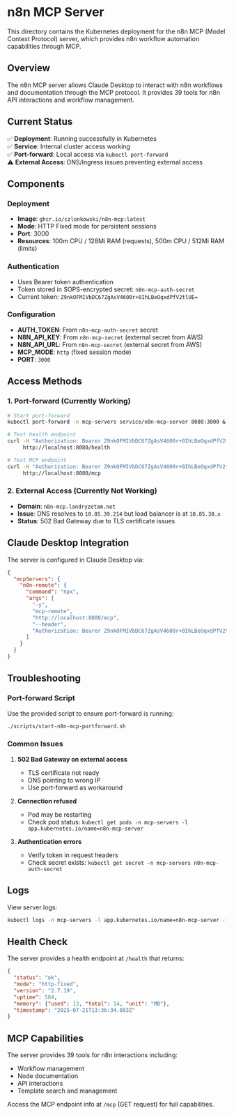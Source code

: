 # n8n MCP Server

This directory contains the Kubernetes deployment for the n8n MCP (Model Context Protocol) server, which provides n8n workflow automation capabilities through MCP.

## Overview

The n8n MCP server allows Claude Desktop to interact with n8n workflows and documentation through the MCP protocol. It provides 39 tools for n8n API interactions and workflow management.

## Current Status

✅ **Deployment**: Running successfully in Kubernetes  
✅ **Service**: Internal cluster access working  
✅ **Port-forward**: Local access via `kubectl port-forward`  
⚠️ **External Access**: DNS/Ingress issues preventing external access  

## Components

### Deployment
- **Image**: `ghcr.io/czlonkowski/n8n-mcp:latest`
- **Mode**: HTTP Fixed mode for persistent sessions
- **Port**: 3000
- **Resources**: 100m CPU / 128Mi RAM (requests), 500m CPU / 512Mi RAM (limits)

### Authentication
- Uses Bearer token authentication
- Token stored in SOPS-encrypted secret: `n8n-mcp-auth-secret`
- Current token: `Z9nkOFMIVbDC67ZgAsV4600r+0IhLBeOqxdPfV2tlUE=`

### Configuration
- **AUTH_TOKEN**: From `n8n-mcp-auth-secret` secret
- **N8N_API_KEY**: From `n8n-mcp-secret` (external secret from AWS)
- **N8N_API_URL**: From `n8n-mcp-secret` (external secret from AWS)
- **MCP_MODE**: `http` (fixed session mode)
- **PORT**: `3000`

## Access Methods

### 1. Port-forward (Currently Working)
```bash
# Start port-forward
kubectl port-forward -n mcp-servers service/n8n-mcp-server 8080:3000 &

# Test health endpoint
curl -H "Authorization: Bearer Z9nkOFMIVbDC67ZgAsV4600r+0IhLBeOqxdPfV2tlUE=" \
     http://localhost:8080/health

# Test MCP endpoint
curl -H "Authorization: Bearer Z9nkOFMIVbDC67ZgAsV4600r+0IhLBeOqxdPfV2tlUE=" \
     http://localhost:8080/mcp
```

### 2. External Access (Currently Not Working)
- **Domain**: `n8n-mcp.landryzetam.net`
- **Issue**: DNS resolves to `10.85.39.214` but load balancer is at `10.85.30.x`
- **Status**: 502 Bad Gateway due to TLS certificate issues

## Claude Desktop Integration

The server is configured in Claude Desktop via:

```json
{
  "mcpServers": {
    "n8n-remote": {
      "command": "npx",
      "args": [
        "-y",
        "mcp-remote",
        "http://localhost:8080/mcp",
        "--header",
        "Authorization: Bearer Z9nkOFMIVbDC67ZgAsV4600r+0IhLBeOqxdPfV2tlUE="
      ]
    }
  }
}
```

## Troubleshooting

### Port-forward Script
Use the provided script to ensure port-forward is running:
```bash
./scripts/start-n8n-mcp-portforward.sh
```

### Common Issues

1. **502 Bad Gateway on external access**
   - TLS certificate not ready
   - DNS pointing to wrong IP
   - Use port-forward as workaround

2. **Connection refused**
   - Pod may be restarting
   - Check pod status: `kubectl get pods -n mcp-servers -l app.kubernetes.io/name=n8n-mcp-server`

3. **Authentication errors**
   - Verify token in request headers
   - Check secret exists: `kubectl get secret -n mcp-servers n8n-mcp-auth-secret`

## Logs

View server logs:
```bash
kubectl logs -n mcp-servers -l app.kubernetes.io/name=n8n-mcp-server -f
```

## Health Check

The server provides a health endpoint at `/health` that returns:
```json
{
  "status": "ok",
  "mode": "http-fixed",
  "version": "2.7.19",
  "uptime": 584,
  "memory": {"used": 13, "total": 14, "unit": "MB"},
  "timestamp": "2025-07-21T13:36:34.083Z"
}
```

## MCP Capabilities

The server provides 39 tools for n8n interactions including:
- Workflow management
- Node documentation
- API interactions
- Template search and management

Access the MCP endpoint info at `/mcp` (GET request) for full capabilities.
